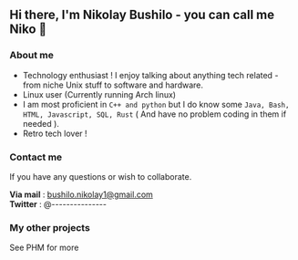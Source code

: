 ## Hi there, I'm Nikolay Bushilo - you can call me Niko 👋

### About me

- Technology enthusiast ! I enjoy talking about anything tech related - from niche Unix stuff to software and hardware.
- Linux user (Currently running Arch linux)
- I am most proficient in `C++ and python` but I do know some `Java, Bash, HTML, Javascript, SQL, Rust` ( And have no problem coding in them if needed ).
- Retro tech lover !

### Contact me  

If you have any questions or wish to collaborate.

**Via mail** : bushilo.nikolay1@gmail.com  
**Twitter**  : @---------------

### My other projects

See PHM for more

<!--
**Niko7334/Niko7334** is a ✨ _special_ ✨ repository because its `README.md` (this file) appears on your GitHub profile.

Here are some ideas to get you started:

- 🔭 I’m currently working on ...
- 🌱 I’m currently learning ...
- 👯 I’m looking to collaborate on ...
- 🤔 I’m looking for help with ...
- 💬 Ask me about ...
- 📫 How to reach me: ...
- 😄 Pronouns: ...
- ⚡ Fun fact: ...
-->
